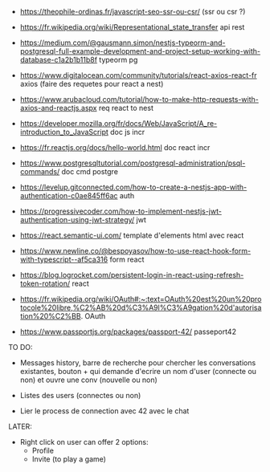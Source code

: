 - https://theophile-ordinas.fr/javascript-seo-ssr-ou-csr/ (ssr ou csr ?)

- https://fr.wikipedia.org/wiki/Representational_state_transfer api rest

- https://medium.com/@gausmann.simon/nestjs-typeorm-and-postgresql-full-example-development-and-project-setup-working-with-database-c1a2b1b11b8f typeorm pg

- https://www.digitalocean.com/community/tutorials/react-axios-react-fr axios (faire des requetes pour react a nest)
- https://www.arubacloud.com/tutorial/how-to-make-http-requests-with-axios-and-reactjs.aspx req react to nest

- https://developer.mozilla.org/fr/docs/Web/JavaScript/A_re-introduction_to_JavaScript doc js incr
- https://fr.reactjs.org/docs/hello-world.html doc react incr

- https://www.postgresqltutorial.com/postgresql-administration/psql-commands/ doc cmd postgre
- https://levelup.gitconnected.com/how-to-create-a-nestjs-app-with-authentication-c0ae845ff6ac auth

- https://progressivecoder.com/how-to-implement-nestjs-jwt-authentication-using-jwt-strategy/ jwt

- https://react.semantic-ui.com/ template d'elements html avec react

- https://www.newline.co/@bespoyasov/how-to-use-react-hook-form-with-typescript--af5ca316 form react

- https://blog.logrocket.com/persistent-login-in-react-using-refresh-token-rotation/ react

- https://fr.wikipedia.org/wiki/OAuth#:~:text=OAuth%20est%20un%20protocole%20libre,%C2%AB%20d%C3%A9l%C3%A9gation%20d'autorisation%20%C2%BB. OAuth

- https://www.passportjs.org/packages/passport-42/ passeport42

TO DO:

- Messages history, barre de recherche pour chercher les conversations existantes, bouton + qui demande d'ecrire un nom d'user (connecte ou non) et ouvre une conv (nouvelle ou non)

- Listes des users (connectes ou non)

- Lier le process de connection avec 42 avec le chat

LATER:

- Right click on user can offer 2 options:
  - Profile
  - Invite (to play a game)
